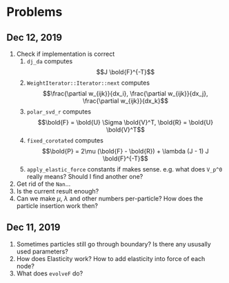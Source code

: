 # Problems

## Dec 12, 2019

1. Check if implementation is correct
   1. `dj_da` computes
      $$J \bold{F}^{-T}$$
   2. `WeightIterator::Iterator::next` computes
      $$\frac{\partial w_{ijk}}{dx_i}, \frac{\partial w_{ijk}}{dx_j}, \frac{\partial w_{ijk}}{dx_k}$$
   3. `polar_svd_r` computes
      $$\bold{F} = \bold{U} \Sigma \bold{V}^T, \bold{R} = \bold{U} \bold{V}^T$$
   4. `fixed_corotated` computes
      $$\bold{P} = 2\mu (\bold{F} - \bold{R}) + \lambda (J - 1) J \bold{F}^{-T}$$
   5. `apply_elastic_force` constants if makes sense. e.g. what does `V_p^0` really means? Should I find
      another one?
2. Get rid of the `Nan`...
3. Is the current result enough?
4. Can we make $\mu$, $\lambda$ and other numbers per-particle? How does the particle insertion work then?

## Dec 11, 2019

1. Sometimes particles still go through boundary? Is there any ususally used parameters?
2. How does Elasticity work? How to add elasticity into force of each node?
3. What does `evolveF` do?